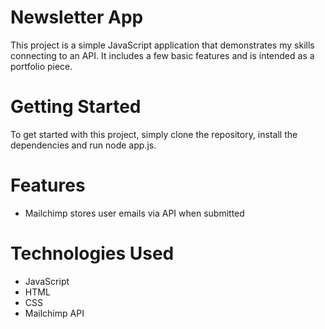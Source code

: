 # Newsletter App

This project is a simple JavaScript application that demonstrates my skills connecting to an API. It includes a few basic features and is intended as a portfolio piece.

# Getting Started

To get started with this project, simply clone the repository, install the dependencies and run node app.js.

# Features

- Mailchimp stores user emails via API when submitted

# Technologies Used

- JavaScript
- HTML
- CSS
- Mailchimp API
